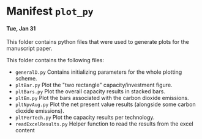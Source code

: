 # Manifest `plot_py`
#### Tue, Jan 31

This folder contains python files that were used to generate plots for the
manuscript paper.

This folder contains the following files:

- `generalD.py`
Contains initializing parameters for the whole plotting scheme.
- `pltBar.py`
Plot the "two rectangle" capacity/investment figure.
- `pltBars.py`
Plot the overall capacity results in stacked bars.
- `pltEm.py`
Plot the bars associated with the carbon dioxide emissions.
- `pltNpvAug.py`
Plot the net present value results (alongside some carbon dioxide emissions).
- `pltPerTech.py`
Plot the capacity results per technology.
- `readExcelResults.py`
Helper function to read the results from the excel content
